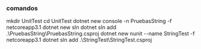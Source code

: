 

### comandos
mkdir UnitTest
cd UnitTest
dotnet new console -n PruebasString -f netcoreapp3.1
dotnet new sln 
dotnet sln add .\PruebasString\PruebasString.csproj
dotnet new nunit --name StringTest -f netcoreapp3.1
dotnet sln add .\StringTest\StringTest.csproj